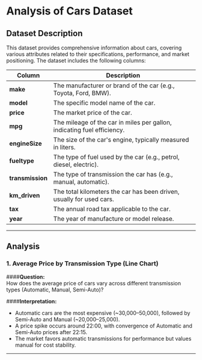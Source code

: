 # Analysis of Cars Dataset

## Dataset Description

This dataset provides comprehensive information about cars, covering various attributes related to their specifications, performance, and market positioning.
The dataset includes the following columns:

| Column         | Description                                                                 |
|----------------|-----------------------------------------------------------------------------|
| **make**       | The manufacturer or brand of the car (e.g., Toyota, Ford, BMW).            |
| **model**      | The specific model name of the car.                                         |
| **price**      | The market price of the car.                                               |
| **mpg**        | The mileage of the car in miles per gallon, indicating fuel efficiency.    |
| **engineSize** | The size of the car's engine, typically measured in liters.                |
| **fueltype**   | The type of fuel used by the car (e.g., petrol, diesel, electric).         |
| **transmission** | The type of transmission the car has (e.g., manual, automatic).          |
| **km_driven**  | The total kilometers the car has been driven, usually for used cars.       |
| **tax**        | The annual road tax applicable to the car.                                 |
| **year**       | The year of manufacture or model release.                                  |

---

## Analysis

### 1. **Average Price by Transmission Type (Line Chart)**

####**Question:**  
How does the average price of cars vary across different transmission types (Automatic, Manual, Semi-Auto)?

####**Interpretation:**  
- Automatic cars are the most expensive (~30,000–50,000), followed by Semi-Auto and Manual (~20,000–25,000).  
- A price spike occurs around 22:00, with convergence of Automatic and Semi-Auto prices after 22:15.  
- The market favors automatic transmissions for performance but values manual for cost stability.

---
